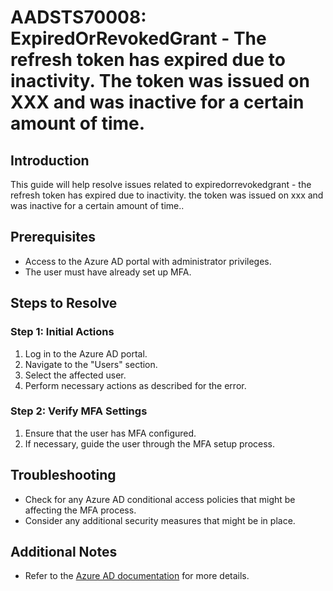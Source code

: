 # AADSTS70008: ExpiredOrRevokedGrant - The refresh token has expired due to inactivity. The token was issued on XXX and was inactive for a certain amount of time.

## Introduction
This guide will help resolve issues related to expiredorrevokedgrant - the refresh token has expired due to inactivity. the token was issued on xxx and was inactive for a certain amount of time..

## Prerequisites
- Access to the Azure AD portal with administrator privileges.
- The user must have already set up MFA.

## Steps to Resolve

### Step 1: Initial Actions
1. Log in to the Azure AD portal.
2. Navigate to the "Users" section.
3. Select the affected user.
4. Perform necessary actions as described for the error.

### Step 2: Verify MFA Settings
1. Ensure that the user has MFA configured.
2. If necessary, guide the user through the MFA setup process.

## Troubleshooting
- Check for any Azure AD conditional access policies that might be affecting the MFA process.
- Consider any additional security measures that might be in place.

## Additional Notes
- Refer to the [Azure AD documentation](https://learn.microsoft.com/en-us/azure/active-directory/) for more details.
